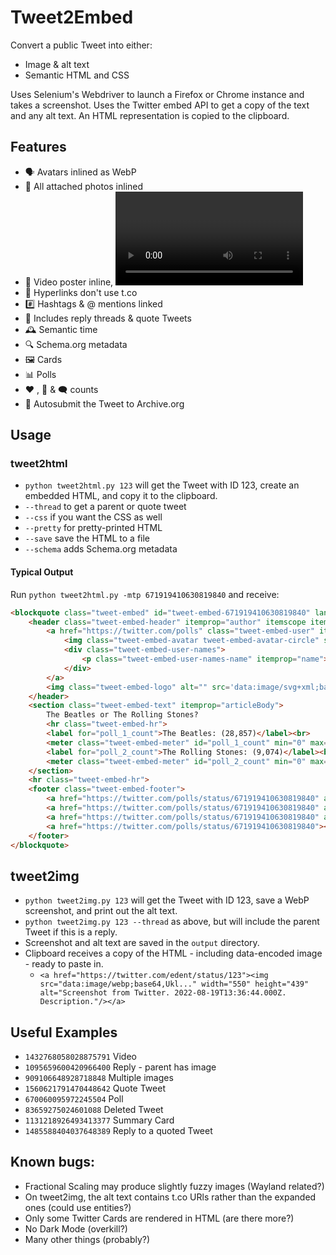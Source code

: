 # Tweet2Embed

Convert a public Tweet into either:

* Image &amp; alt text
* Semantic HTML and CSS

Uses Selenium's Webdriver to launch a Firefox or Chrome instance and takes a screenshot. Uses the Twitter embed API to get a copy of the text and any alt text. An HTML representation is copied to the clipboard.

## Features

* 🗣 Avatars inlined as WebP
* 📸 All attached photos inlined
* 🎥 Video poster inline, <video> to original mp4
* 🔗 Hyperlinks don't use t.co
* #️⃣ Hashtags & @ mentions linked
* 🔄 Includes reply threads & quote Tweets
* 🕰 Semantic time
* 🔍 Schema.org metadata
* 🖼 Cards
* 📊 Polls
* ♥ , 🔁 & 🗨 counts
* 📖 Autosubmit the Tweet to Archive.org

## Usage

### tweet2html
* `python tweet2html.py 123` will get the Tweet with ID 123, create an embedded HTML, and copy it to the clipboard.
* `--thread` to get a parent or quote tweet
* `--css` if you want the CSS as well
* `--pretty` for pretty-printed HTML
* `--save` save the HTML to a file
* `--schema` adds Schema.org metadata

#### Typical Output

Run `python tweet2html.py -mtp 671919410630819840` and receive:

```html
<blockquote class="tweet-embed" id="tweet-embed-671919410630819840" lang="en" itemscope itemtype="https://schema.org/SocialMediaPosting">
    <header class="tweet-embed-header" itemprop="author" itemscope itemtype="https://schema.org/Person">
        <a href="https://twitter.com/polls" class="tweet-embed-user" itemprop="url">
            <img class="tweet-embed-avatar tweet-embed-avatar-circle" src="data:image/webp;base64,UklGRuwAAABXRUJQVlA4IOAAAABQBgCdASowADAAPrVWpEunJSOhqrqpWOAWiWUAxQaACJBCAEB6EJ7HdwZ7m9AsQTxW+yk80gC5I/REUAD+5Ij/FsUhuZ/jfEF7U+ofYABMBkF4Sc8d827tC2qwG95CN3fVuuFS/uqP/Fwucurp8KcurrXcBQpkUCdvp40Y29kx8lP8Y45C3t4IcJPYcIDFVl5+L1M3426aJn0CIdA27KAZjABt0TDw3lgHKggxpvOpEjEgBMnQHzq9rFumwbXgCzvqgOwsseDr6msoySerlXwDZWfNYqz4k58dV2tZoAAAAA==" alt="" itemprop="image">
            <div class="tweet-embed-user-names">
                <p class="tweet-embed-user-names-name" itemprop="name">polls</p>@polls
            </div>
        </a>
        <img class="tweet-embed-logo" alt="" src='data:image/svg+xml;base64,PHN2ZyB4bWxucz0iaHR0cDovL3d3dy53My5vcmcvMjAwMC9zdmciCmFyaWEtbGFiZWw9IlR3aXR0ZXIiIHJvbGU9ImltZyIKdmlld0JveD0iMCAwIDUxMiA1MTIiPjxwYXRoCmQ9Im0wIDBINTEyVjUxMkgwIgpmaWxsPSIjZmZmIi8+PHBhdGggZmlsbD0iIzFkOWJmMCIgZD0ibTQ1OCAxNDBxLTIzIDEwLTQ1IDEyIDI1LTE1IDM0LTQzLTI0IDE0LTUwIDE5YTc5IDc5IDAgMDAtMTM1IDcycS0xMDEtNy0xNjMtODNhODAgODAgMCAwMDI0IDEwNnEtMTcgMC0zNi0xMHMtMyA2MiA2NCA3OXEtMTkgNS0zNiAxczE1IDUzIDc0IDU1cS01MCA0MC0xMTcgMzNhMjI0IDIyNCAwIDAwMzQ2LTIwMHEyMy0xNiA0MC00MSIvPjwvc3ZnPg=='>
    </header>
    <section class="tweet-embed-text" itemprop="articleBody">
        The Beatles or The Rolling Stones?
        <hr class="tweet-embed-hr">
        <label for="poll_1_count">The Beatles: (28,857)</label><br>
        <meter class="tweet-embed-meter" id="poll_1_count" min="0" max="100" low="33" high="66" value="76.1">28857</meter><br>
        <label for="poll_2_count">The Rolling Stones: (9,074)</label><br>
        <meter class="tweet-embed-meter" id="poll_2_count" min="0" max="100" low="33" high="66" value="23.9">9074</meter><br>
    </section>
    <hr class="tweet-embed-hr">
    <footer class="tweet-embed-footer">
        <a href="https://twitter.com/polls/status/671919410630819840" aria-label="113 likes" class="tweet-embed-meta">❤️ 113</a>
        <a href="https://twitter.com/polls/status/671919410630819840" aria-label="38 replies" class="tweet-embed-meta">💬 38</a>
        <a href="https://twitter.com/polls/status/671919410630819840" aria-label="0 retweets" class="tweet-embed-meta">🔁 0</a>			
        <a href="https://twitter.com/polls/status/671919410630819840"><time datetime="2015-12-02T05:10:45.000Z" itemprop="datePublished">05:10 - Wed 02 December 2015</time></a>
    </footer>
</blockquote>
```

## tweet2img
* `python tweet2img.py 123` will get the Tweet with ID 123, save a WebP screenshot, and print out the alt text.
* `python tweet2img.py 123 --thread` as above, but will include the parent Tweet if this is a reply.
* Screenshot and alt text are saved in the `output` directory.
* Clipboard receives a copy of the HTML - including data-encoded image - ready to paste in.
    * `<a href="https://twitter.com/edent/status/123"><img src="data:image/webp;base64,Ukl..." width="550" height="439" alt="Screenshot from Twitter. 2022-08-19T13:36:44.000Z. Description."/></a>`


##  Useful Examples
* `1432768058028875791` Video
* `1095659600420966400` Reply - parent has image
* `909106648928718848` Multiple images
* `1560621791470448642` Quote Tweet
* `670060095972245504` Poll
* `83659275024601088` Deleted Tweet
* `1131218926493413377` Summary Card
* `1485588404037648389` Reply to a quoted Tweet

## Known bugs:

* Fractional Scaling may produce slightly fuzzy images (Wayland related?)
* On tweet2img, the alt text contains t.co URls rather than the expanded ones (could use entities?)
* Only some Twitter Cards are rendered in HTML (are there more?)
* No Dark Mode (overkill?)
* Many other things (probably?)
